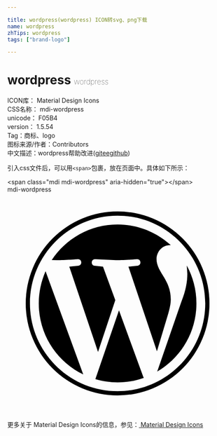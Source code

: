 ```yaml
---

title: wordpress(wordpress) ICON转svg、png下载
name: wordpress
zhTips: wordpress
tags: ["brand-logo"]

---
```


# wordpress  <small style="font-size: 60%;font-weight: 100">wordpress</small>


<div class="detail-page">
<p>
<span>
ICON库：
<span class="badge-secondary badge">Material Design Icons</span> 
</span>
<br/>
<span>
CSS名称：
<span class="badge-secondary badge">mdi-wordpress</span> 
</span>
<br/>
<span>
unicode：
<span class="badge-secondary badge">F05B4</span> 
<copy-btn content='F05B4' btn-title=""></copy-btn>
<copy-btn :content='String.fromCodePoint(parseInt("F05B4", 16))' btn-title="复制U"></copy-btn>
</span>
<br/>
<span>
version：
<span class="badge-secondary badge">1.5.54</span> 
</span><br/><span>Tag：<span class="badge-light badge"><router-link to="/tags/brand-logo.html">商标、logo</router-link></span></span>
<br/>
<span>图标来源/作者：<span class="badge-light badge">Contributors</span></span> 
<br/>
<span class="zh-detail">中文描述：<span class="badge-primary badge">wordpress</span><span class="help-link"><span>帮助改进</span>(<a href="https://gitee.com/liuwave/icon-helper/edit/master/json/material/wordpress.json" target="_blank" rel="noopener noreferrer">gitee</a><a href="https://github.com/liuwave/icon-helper/edit/master/json/material/wordpress.json" target="_blank" rel="noopener noreferrer">github</a></span>)</span><br/>
</p>
</div>
<div class="alert alert-dark">
  <i class="mdi mdi-wordpress mdi-48px"></i>
  <i class="mdi mdi-wordpress mdi-36px"></i>
  <i class="mdi mdi-wordpress mdi-24px"></i>
  <i class="mdi mdi-wordpress mdi-18px"></i>
</div>
<div>
  <p>引入css文件后，可以用<code>&lt;span&gt;</code>包裹，放在页面中。具体如下所示：    
  </p>
  <div class="alert alert-primary" style="font-size: 14px">
    &lt;span class="mdi mdi-wordpress" aria-hidden="true"&gt;&lt;/span&gt;
    <copy-btn content='<span class="mdi mdi-wordpress" aria-hidden="true"></span>'></copy-btn>
  </div>
  <div class="alert alert-secondary">
    <i class="mdi mdi-wordpress"
    style="font-size: 24px"
    aria-hidden="true"></i> mdi-wordpress
    <copy-btn content="mdi-wordpress" btn-title="复制图标名称"></copy-btn>
  </div>
</div>
<div id="svg" class="svg-wrap">
<svg xmlns="http://www.w3.org/2000/svg" viewBox="0 0 24 24"><path d="M3.42,12C3.42,10.76 3.69,9.58 4.16,8.5L8.26,19.72C5.39,18.33 3.42,15.4 3.42,12M17.79,11.57C17.79,12.3 17.5,13.15 17.14,14.34L16.28,17.2L13.18,8L14.16,7.9C14.63,7.84 14.57,7.16 14.11,7.19C14.11,7.19 12.72,7.3 11.82,7.3L9.56,7.19C9.1,7.16 9.05,7.87 9.5,7.9L10.41,8L11.75,11.64L9.87,17.27L6.74,8L7.73,7.9C8.19,7.84 8.13,7.16 7.67,7.19C7.67,7.19 6.28,7.3 5.38,7.3L4.83,7.29C6.37,4.96 9,3.42 12,3.42C14.23,3.42 16.27,4.28 17.79,5.67H17.68C16.84,5.67 16.24,6.4 16.24,7.19C16.24,7.9 16.65,8.5 17.08,9.2C17.41,9.77 17.79,10.5 17.79,11.57M12.15,12.75L14.79,19.97L14.85,20.09C13.96,20.41 13,20.58 12,20.58C11.16,20.58 10.35,20.46 9.58,20.23L12.15,12.75M19.53,7.88C20.2,9.11 20.58,10.5 20.58,12C20.58,15.16 18.86,17.93 16.31,19.41L18.93,11.84C19.42,10.62 19.59,9.64 19.59,8.77L19.53,7.88M12,2A10,10 0 0,1 22,12A10,10 0 0,1 12,22A10,10 0 0,1 2,12A10,10 0 0,1 12,2M12,21.54C17.26,21.54 21.54,17.26 21.54,12C21.54,6.74 17.26,2.46 12,2.46C6.74,2.46 2.46,6.74 2.46,12C2.46,17.26 6.74,21.54 12,21.54Z" /></svg>
</div>
<detail full-name='mdi-wordpress'></detail>
    
<div><p>更多关于 Material Design Icons的信息，参见：<a target="_blank" href="https://iconhelper.cn/material.html"> Material Design Icons</a>
</p></div>
